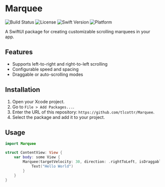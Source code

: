 # Marquee


![Build Status](https://github.com/tlcottr/Marquee/actions/workflows/build.yml)
![License](https://img.shields.io/github/license/tlcottr/Marquee)
![Swift Version](https://img.shields.io/badge/Swift-5.7-orange)
![Platform](https://img.shields.io/badge/platform-iOS%20%7C%20macOS-lightgrey)

A SwiftUI package for creating customizable scrolling marquees in your app.

## Features
- Supports left-to-right and right-to-left scrolling
- Configurable speed and spacing
- Draggable or auto-scrolling modes

## Installation
1. Open your Xcode project.
2. Go to `File > Add Packages...`.
3. Enter the URL of this repository: `https://github.com/tlcottr/Marquee`.
4. Select the package and add it to your project.

## Usage
```swift
import Marquee

struct ContentView: View {
    var body: some View {
        Marquee(targetVelocity: 30, direction: .rightToLeft, isDraggable: false) {
            Text("Hello World")
        }
    }
}
